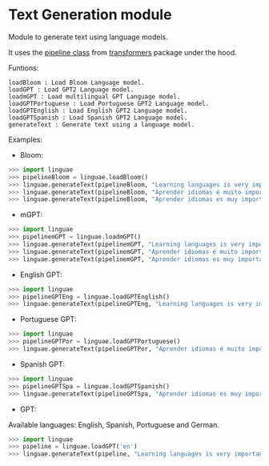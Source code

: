 # Text Generation module

Module to generate text using language models.

It uses the [pipeline class](https://huggingface.co/docs/transformers/main_classes/pipelines) from [transformers](https://github.com/huggingface/transformers) package under the hood.

Funtions:

```
loadBloom : Load Bloom Language model.
loadGPT : Load GPT2 Language model.
loadmGPT : Load multilingual GPT Language model.
loadGPTPortuguese : Load Portuguese GPT2 Language model.
loadGPTEnglish : Load English GPT2 Language model.
loadGPTSpanish : Load Spanish GPT2 Language model. 
generateText : Generate text using a language model.
```

Examples:

* Bloom:

```python
>>> import linguae
>>> pipelineBloom = linguae.loadBloom()
>>> linguae.generateText(pipelineBloom, "Learning languages is very important to ")
>>> linguae.generateText(pipelineBloom, "Aprender idiomas é muito importante para ")
>>> linguae.generateText(pipelineBloom, "Aprender idiomas es muy importante para")
```

* mGPT:

```python
>>> import linguae
>>> pipelinemGPT = linguae.loadmGPT()
>>> linguae.generateText(pipelinemGPT, "Learning languages is very important to ")
>>> linguae.generateText(pipelinemGPT, "Aprender idiomas é muito importante para ")
>>> linguae.generateText(pipelinemGPT, "Aprender idiomas es muy importante para")
```

* English GPT:

```python
>>> import linguae
>>> pipelineGPTEng = linguae.loadGPTEnglish()
>>> linguae.generateText(pipelineGPTEng, "Learning languages is very important to ")
```

* Portuguese GPT:

```python
>>> import linguae
>>> pipelineGPTPor = linguae.loadGPTPortuguese()
>>> linguae.generateText(pipelineGPTPor, "Aprender idiomas é muito importante para ")
```

* Spanish GPT:

```python
>>> import linguae
>>> pipelineGPTSpa = linguae.loadGPTSpanish()
>>> linguae.generateText(pipelineGPTSpa, "Aprender idiomas es muy importante para")
```

* GPT:

Available languages: English, Spanish, Portuguese and German.

```python
>>> import linguae
>>> pipeline = linguae.loadGPT('en')
>>> linguae.generateText(pipeline, "Learning languages is very important to ")
```


